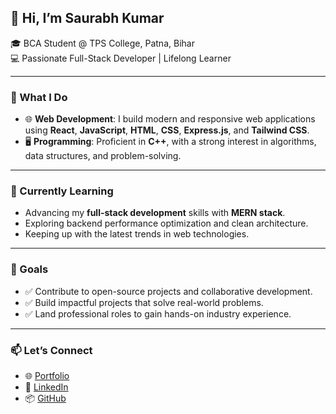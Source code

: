## 👋 Hi, I’m Saurabh Kumar  
🎓 BCA Student @ TPS College, Patna, Bihar  
💻 Passionate Full-Stack Developer | Lifelong Learner

---

### 🚀 What I Do
- 🌐 **Web Development**: I build modern and responsive web applications using **React**, **JavaScript**, **HTML**, **CSS**, **Express.js**, and **Tailwind CSS**.
- 🖥️ **Programming**: Proficient in **C++**, with a strong interest in algorithms, data structures, and problem-solving.

---

### 🌱 Currently Learning
- Advancing my **full-stack development** skills with **MERN stack**.
- Exploring backend performance optimization and clean architecture.
- Keeping up with the latest trends in web technologies.

---

### 🎯 Goals
- ✅ Contribute to open-source projects and collaborative development.
- ✅ Build impactful projects that solve real-world problems.
- ✅ Land professional roles to gain hands-on industry experience.

---

### 📫 Let’s Connect
- 🌐 [Portfolio](https://saurabh-singhx.github.io/Personal-Portfolio-w/)
- 💼 [LinkedIn](https://www.linkedin.com/in/saurabh-kumar0/)
- 📦 [GitHub](https://github.com/Saurabh-singhx)
